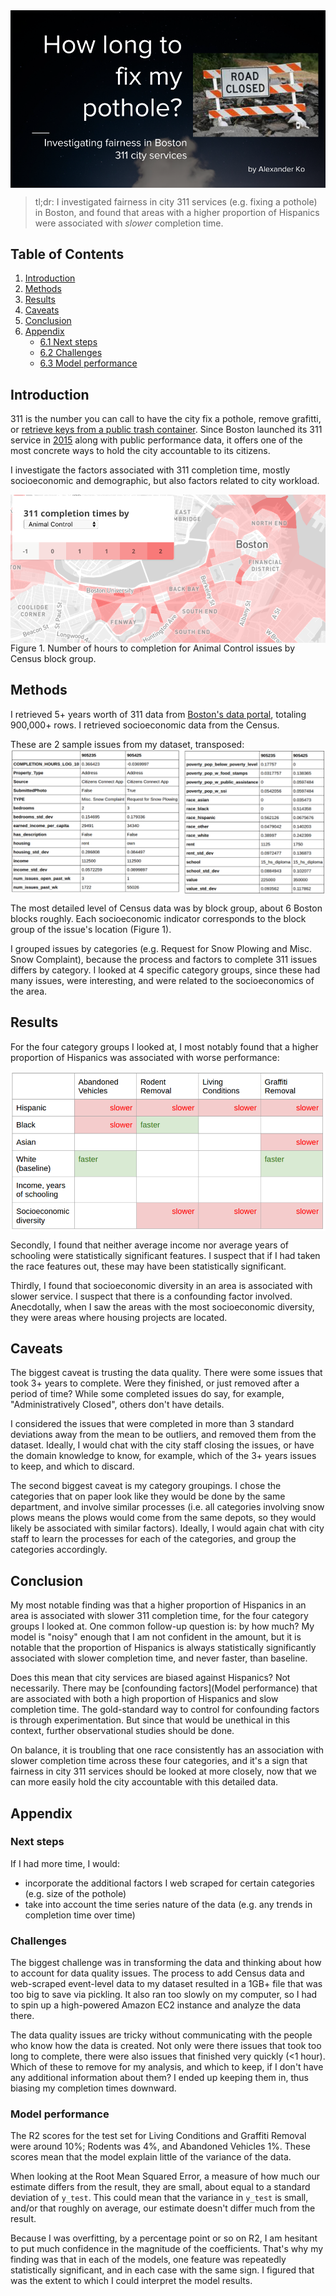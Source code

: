 <img src="data/img/title.png" align="middle"/>

> tl;dr: I investigated fairness in city 311 services (e.g. fixing a pothole) in Boston, and found that areas with a higher proportion of Hispanics were associated with _slower_ completion time.

## Table of Contents

1. [Introduction](#introduction)
2. [Methods](#methods)
3. [Results](#results)
4. [Caveats](#caveats)
5. [Conclusion](#conclusion) 
6. [Appendix](#appendix)
   * [6.1 Next steps](#next-steps)
   * [6.2 Challenges](#challenges)
   * [6.3 Model performance](#model-performance)

## Introduction

311 is the number you can call to have the city fix a pothole, remove grafitti, or [retrieve keys from a public trash container](https://www.bostonglobe.com/opinion/letters/2015/12/30/boston-service-really-works/9qzMXKQifIHK85cwUxgnxL/story.html). Since Boston launched its 311 service in [2015](https://www.bostonglobe.com/metro/2015/08/11/boston-launches-non-emergency-hotline/fKZXUvQ33PLFhyZ5nF5e7H/story.html) along with public performance data, it offers one of the most concrete ways to hold the city accountable to its citizens.

I investigate the factors associated with 311 completion time, mostly socioeconomic and demographic, but also factors related to city workload.

<img src="data/img/completion_time_map.png" align="middle"/>
Figure 1. Number of hours to completion for Animal Control issues by Census block group.

## Methods

I retrieved 5+ years worth of 311 data from [Boston's data portal](https://data.cityofboston.gov/City-Services/311-Service-Requests/awu8-dc52), totaling 900,000+ rows. I retrieved socioeconomic data from the Census.

These are 2 sample issues from my dataset, transposed:
<img src="data/img/q2_sample_rows.png" align="middle"/>

The most detailed level of Census data was by block group, about 6 Boston blocks roughly. Each socioeconomic indicator corresponds to the block group of the issue's location (Figure 1).

I grouped issues by categories (e.g. Request for Snow Plowing and Misc. Snow Complaint), because the process and factors to complete 311 issues differs by category. I looked at 4 specific category groups, since these had many issues, were interesting, and were related to the socioeconomics of the area.

## Results
For the four category groups I looked at, I most notably found that a higher proportion of Hispanics was associated with worse performance:

<img src="data/img/q2_results.png" align="middle"/>

Secondly, I found that neither average income nor average years of schooling were statistically significant features. I suspect that if I had taken the race features out, these may have been statistically significant.

Thirdly, I found that socioeconomic diversity in an area is associated with slower service. I suspect that there is a confounding factor involved. Anecdotally, when I saw the areas with the most socioeconomic diversity, they were areas where housing projects are located.

## Caveats

The biggest caveat is trusting the data quality. There were some issues that took 3+ years to complete. Were they finished, or just removed after a period of time? While some completed issues do say, for example, "Administratively Closed", others don't have details. 

I considered the issues that were completed in more than 3 standard deviations away from the mean to be outliers, and removed them from the dataset. Ideally, I would chat with the city staff closing the issues, or have the domain knowledge to know, for example, which of the 3+ years issues to keep, and which to discard.

The second biggest caveat is my category groupings. I chose the categories that on paper look like they would be done by the same department, and involve similar processes (i.e. all categories involving snow plows means the plows would come from the same depots, so they would likely be associated with similar factors). Ideally, I would again chat with city staff to learn the processes for each of the categories, and group the categories accordingly.

## Conclusion

My most notable finding was that a higher proportion of Hispanics in an area is associated with slower 311 completion time, for the four category groups I looked at. One common follow-up question is: by how much? My model is "noisy" enough that I am not confident in the amount, but it is notable that the proportion of Hispanics is always statistically significantly associated with slower completion time, and never faster, than baseline.

Does this mean that city services are biased against Hispanics? Not necessarily. There may be [confounding factors](Model performance) that are associated with both a high proportion of Hispanics and slow completion time. The gold-standard way to control for confounding factors is through experimentation. But since that would be unethical in this context, further observational studies should be done.

On balance, it is troubling that one race consistently has an association with slower completion time across these four categories, and it's a sign that fairness in city 311 services should be looked at more closely, now that we can more easily hold the city accountable with this detailed data.

## Appendix

### Next steps

If I had more time, I would:

- incorporate the additional factors I web scraped for certain categories (e.g. size of the pothole)
- take into account the time series nature of the data (e.g. any trends in completion time over time)

### Challenges

The biggest challenge was in transforming the data and thinking about how to account for data quality issues. The process to add Census data and web-scraped event-level data to my dataset resulted in a 1GB+ file that was too big to save via pickling. It also ran too slowly on my computer, so I had to spin up a high-powered Amazon EC2 instance and analyze the data there.

The data quality issues are tricky without communicating with the people who know how the data is created. Not only were there issues that took too long to complete, there were also issues that finished very quickly (<1 hour). Which of these to remove for my analysis, and which to keep, if I don't have any additional information about them? I ended up keeping them in, thus biasing my completion times downward.

### Model performance

The R2 scores for the test set for Living Conditions and Graffiti Removal were around 10%; Rodents was 4%, and Abandoned Vehicles 1%. These scores mean that the model explain little of the variance of the data.

When looking at the Root Mean Squared Error, a measure of how much our estimate differs from the result,  they are small, about equal to a standard deviation of `y_test`. This could mean that the variance in `y_test` is small, and/or that roughly on average, our estimate doesn't differ much from the result.

Because I was overfitting, by a percentage point or so on R2, I am hesitant to put much confidence in the magnitude of the coefficients. That's why my finding was that in each of the models, one feature was repeatedly statistically significant, and in each case with the same sign. I figured that was the extent to which I could interpret the model results.

